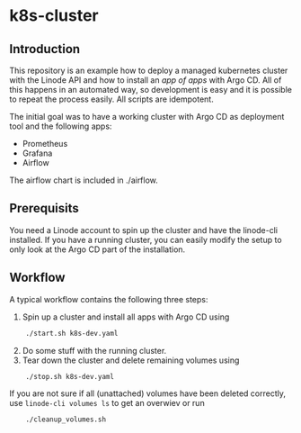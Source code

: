 # k8s-cluster
## Introduction
This repository is an example how to deploy a managed kubernetes cluster with the Linode API and how to install an *app of apps* with Argo CD. All of this happens in an automated way, so development is easy and it is possible to repeat the process easily. All scripts are idempotent.

The initial goal was to have a working cluster with Argo CD as deployment tool and the following apps:

- Prometheus
- Grafana
- Airflow

The airflow chart is included in ./airflow.

## Prerequisits
You need a Linode account to spin up the cluster and have the linode-cli installed. If you have a running cluster, you can easily modify the setup to only look at the Argo CD part of the installation.

## Workflow
A typical workflow contains the following three steps:

1) Spin up a cluster and install all apps with Argo CD using 
```bash
    ./start.sh k8s-dev.yaml
```
2) Do some stuff with the running cluster.
3) Tear down the cluster and delete remaining volumes using
```bash
    ./stop.sh k8s-dev.yaml
```

If you are not sure if all (unattached) volumes have been deleted correctly, use `linode-cli volumes ls` to get an overwiev or run 
```bash
    ./cleanup_volumes.sh
```